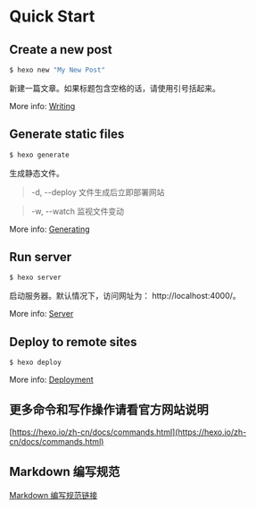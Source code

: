 # Quick Start

## Create a new post

``` bash
$ hexo new "My New Post"
```

新建一篇文章。如果标题包含空格的话，请使用引号括起来。

More info: [Writing](https://hexo.io/docs/writing.html)

## Generate static files
``` bash
$ hexo generate
```

生成静态文件。
> -d, --deploy	文件生成后立即部署网站

> -w, --watch	监视文件变动

More info: [Generating](https://hexo.io/docs/generating.html)

## Run server

``` bash
$ hexo server
```

启动服务器。默认情况下，访问网址为： http://localhost:4000/。

More info: [Server](https://hexo.io/docs/server.html)

## Deploy to remote sites
``` bash
$ hexo deploy
```

More info: [Deployment](https://hexo.io/docs/deployment.html)

## 更多命令和写作操作请看官方网站说明
[https://hexo.io/zh-cn/docs/commands.html](https://hexo.io/zh-cn/docs/commands.html)

## Markdown 编写规范
[Markdown 编写规范链接](https://github.com/fx-team/styleguide/blob/master/markdown.md)